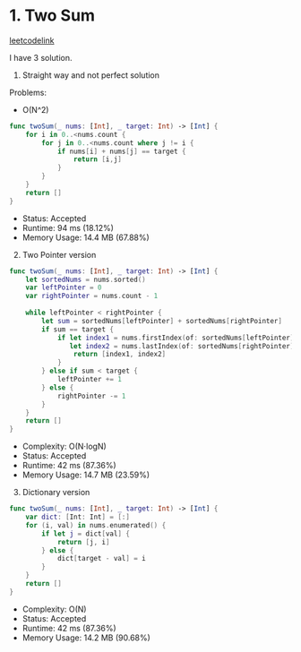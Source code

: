 # 1. Two Sum

[leetcodelink](https://leetcode.com/problems/two-sum/)

I have 3 solution.

1. Straight way and not perfect solution

Problems:
- O(N^2)

```swift
func twoSum(_ nums: [Int], _ target: Int) -> [Int] {
    for i in 0..<nums.count {
        for j in 0..<nums.count where j != i {
            if nums[i] + nums[j] == target {
                return [i,j]
            }
        }
    }
    return []
}
```

- Status: Accepted
- Runtime: 94 ms (18.12%)
- Memory Usage: 14.4 MB (67.88%)


2. Two Pointer version

```swift
func twoSum(_ nums: [Int], _ target: Int) -> [Int] {
    let sortedNums = nums.sorted()
    var leftPointer = 0
    var rightPointer = nums.count - 1
    
    while leftPointer < rightPointer {
        let sum = sortedNums[leftPointer] + sortedNums[rightPointer]
        if sum == target {
            if let index1 = nums.firstIndex(of: sortedNums[leftPointer]),
               let index2 = nums.lastIndex(of: sortedNums[rightPointer]) {
                return [index1, index2]
            }
        } else if sum < target {
            leftPointer += 1
        } else {
            rightPointer -= 1
        }
    }
    return []
}
```

- Complexity: O(N⋅logN)
- Status: Accepted
- Runtime: 42 ms (87.36%)
- Memory Usage: 14.7 MB (23.59%)

3. Dictionary version

```swift
func twoSum(_ nums: [Int], _ target: Int) -> [Int] {
    var dict: [Int: Int] = [:]
    for (i, val) in nums.enumerated() {
        if let j = dict[val] {
            return [j, i]
        } else {
            dict[target - val] = i
        }
    }
    return []
}
```

- Complexity: O(N)
- Status: Accepted
- Runtime: 42 ms (87.36%)
- Memory Usage: 14.2 MB (90.68%)